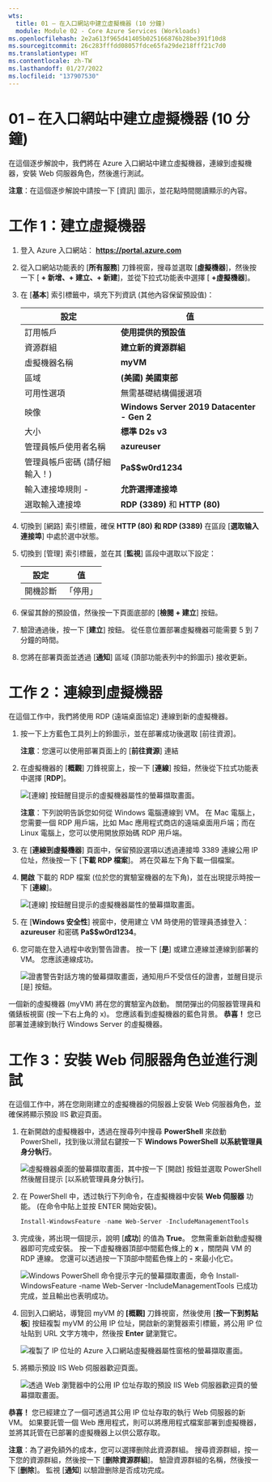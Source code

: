 ```yaml
---
wts:
  title: 01 – 在入口網站中建立虛擬機器 (10 分鐘)
  module: Module 02 - Core Azure Services (Workloads)
ms.openlocfilehash: 2e2a613f965d41405b025166876b28be391f10d8
ms.sourcegitcommit: 26c283fffdd08057fdce65fa29de218fff21c7d0
ms.translationtype: HT
ms.contentlocale: zh-TW
ms.lasthandoff: 01/27/2022
ms.locfileid: "137907530"
---
```

# <a name="01---create-a-virtual-machine-in-the-portal-10-min"></a>01 – 在入口網站中建立虛擬機器 (10 分鐘)

在這個逐步解說中，我們將在 Azure 入口網站中建立虛擬機器，連線到虛擬機器，安裝 Web 伺服器角色，然後進行測試。 

**注意**：在這個逐步解說中請按一下 [資訊] 圖示，並花點時間閱讀顯示的內容。 

# <a name="task-1-create-the-virtual-machine"></a>工作 1：建立虛擬機器 
1. 登入 Azure 入口網站： **https://portal.azure.com**

3. 從入口網站功能表的 [**所有服務**] 刀鋒視窗，搜尋並選取 [**虛擬機器**]，然後按一下 [ **+ 新增、+ 建立、+ 新建**]，並從下拉式功能表中選擇 [ **+虛擬機器**]。

4. 在 [**基本**] 索引標籤中，填充下列資訊 (其他內容保留預設值)：

    | 設定 | 值 |
    |  -- | -- |
    | 訂用帳戶 | **使用提供的預設值** |
    | 資源群組 | **建立新的資源群組** |
    | 虛擬機器名稱 | **myVM** |
    | 區域 | **(美國) 美國東部**|
    | 可用性選項 | 無需基礎結構備援選項|
    | 映像 | **Windows Server 2019 Datacenter - Gen 2**|
    | 大小 | **標準 D2s v3**|
    | 管理員帳戶使用者名稱 | **azureuser** |
    | 管理員帳戶密碼 (請仔細輸入！) | **Pa$$w0rd1234**|
    | 輸入連接埠規則 - | **允許選擇連接埠**|
    | 選取輸入連接埠 | **RDP (3389)** 和 **HTTP (80)**| 

5. 切換到 [網路] 索引標籤，確保 **HTTP (80) 和 RDP (3389)** 在區段 [**選取输入連接埠**] 中處於選中狀態。

6. 切換到 [管理] 索引標籤，並在其 [**監視**] 區段中選取以下設定：

    | 設定 | 值 |
    | -- | -- |
    | 開機診斷 | 「停用」|

7. 保留其餘的預設值，然後按一下頁面底部的 [**檢閱 + 建立**] 按鈕。

8. 驗證通過後，按一下 [**建立**] 按鈕。 從任意位置部署虛擬機器可能需要 5 到 7 分鐘的時間。

9. 您將在部署頁面並透過 [**通知**] 區域 (頂部功能表列中的鈴圖示) 接收更新。

# <a name="task-2-connect-to-the-virtual-machine"></a>工作 2：連線到虛擬機器

在這個工作中，我們將使用 RDP (遠端桌面協定) 連線到新的虛擬機器。 

1. 按一下上方藍色工具列上的鈴圖示，並在部署成功後選取 [前往資源]。 

    **注意**：您還可以使用部署頁面上的 [**前往資源**] 連結 

2. 在虛擬機器的 [**概觀**] 刀鋒視窗上，按一下 [**連線**] 按鈕，然後從下拉式功能表中選擇 [**RDP**]。

    ![[連線] 按鈕醒目提示的虛擬機器屬性的螢幕擷取畫面。](../images/0101.png)

    **注意**：下列說明告訴您如何從 Windows 電腦連線到 VM。 在 Mac 電腦上，您需要一個 RDP 用戶端，比如 Mac 應用程式商店的遠端桌面用戶端；而在 Linux 電腦上，您可以使用開放原始碼 RDP 用戶端。

2. 在 [**連線到虛擬機器**] 頁面中，保留預設選項以透過連接埠 3389 連線公用 IP 位址，然後按一下 [**下載 RDP 檔案**]。 將在荧幕左下角下載一個檔案。

3. **開啟** 下載的 RDP 檔案 (位於您的實驗室機器的左下角)，並在出現提示時按一下 [**連線**]。 

    ![[連線] 按鈕醒目提示的虛擬機器屬性的螢幕擷取畫面。 ](../images/0102.png)

4. 在 [**Windows 安全性**] 視窗中，使用建立 VM 時使用的管理員憑據登入：**azureuser** 和密碼 **Pa$$w0rd1234**。 

5. 您可能在登入過程中收到警告證書。 按一下 [**是**] 或建立連線並連線到部署的 VM。 您應該連線成功。

    ![證書警告對話方塊的螢幕擷取畫面，通知用戶不受信任的證書，並醒目提示 [是] 按鈕。 ](../images/0104.png)

一個新的虛擬機器 (myVM) 將在您的實驗室內啟動。 關閉彈出的伺服器管理員和儀錶板視窗 (按一下右上角的 x)。 您應該看到虛擬機器的藍色背景。 **恭喜！** 您已部署並連線到執行 Windows Server 的虛擬機器。 

# <a name="task-3-install-the-web-server-role-and-test"></a>工作 3：安裝 Web 伺服器角色並進行測試

在這個工作中，將在您剛剛建立的虛擬機器的伺服器上安裝 Web 伺服器角色，並確保將顯示預設 IIS 歡迎頁面。 

1. 在新開啟的虛擬機器中，透過在搜尋列中搜尋 **PowerShell** 來啟動 PowerShell，找到後以滑鼠右鍵按一下 **Windows PowerShell** **以系統管理員身分執行**。

    ![虛擬機器桌面的螢幕擷取畫面，其中按一下 [開啟] 按鈕並選取 PowerShell 然後醒目提示 [以系統管理員身分執行]。](../images/0105.png)

2. 在 PowerShell 中，透过執行下列命令，在虛擬機器中安裝 **Web 伺服器** 功能。 (在命令中貼上並按 ENTER 開始安裝)。

    ```PowerShell
    Install-WindowsFeature -name Web-Server -IncludeManagementTools
    ```
  
3. 完成後，將出現一個提示，說明 [**成功**] 的值為 **True**。 您無需重新啟動虛擬機器即可完成安裝。 按一下虛擬機器頂部中間藍色條上的 **x** ，關閉與 VM 的 RDP 連線。 您還可以透過按一下頂部中間藍色條上的 **-** 來最小化它。

    ![Windows PowerShell 命令提示字元的螢幕擷取畫面，命令 Install-WindowsFeature -name Web-Server -IncludeManagementTools 已成功完成，並且輸出也表明成功。](../images/0106.png)

4. 回到入口網站，導覽回 myVM 的 **[概觀]** 刀鋒視窗，然後使用 [**按一下到剪貼板**] 按鈕複製 myVM 的公用 IP 位址，開啟新的瀏覽器索引標籤，將公用 IP 位址貼到 URL 文字方塊中，然後按 **Enter** 鍵瀏覽它。

    ![複製了 IP 位址的 Azure 入口網站虛擬機器屬性窗格的螢幕擷取畫面。](../images/0107.png)

5. 將顯示預設 IIS Web 伺服器歡迎頁面。

    ![透過 Web 瀏覽器中的公用 IP 位址存取的預設 IIS Web 伺服器歡迎頁的螢幕擷取畫面。](../images/0108.png)

**恭喜！** 您已經建立了一個可透過其公用 IP 位址存取的執行 Web 伺服器的新 VM。 如果要託管一個 Web 應用程式，則可以將應用程式檔案部署到虛擬機器，並將其託管在已部署的虛擬機器上以供公眾存取。


**注意**：為了避免額外的成本，您可以選擇删除此資源群組。 搜尋資源群組，按一下您的資源群組，然後按一下 [**删除資源群組**]。 驗證資源群組的名稱，然後按一下 [**删除**]。 監視 [**通知**] 以驗證删除是否成功完成。 
